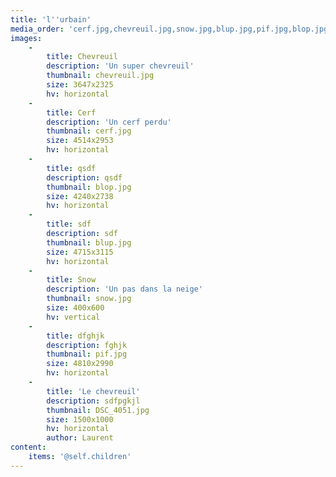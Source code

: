 ```yaml
---
title: 'l''urbain'
media_order: 'cerf.jpg,chevreuil.jpg,snow.jpg,blup.jpg,pif.jpg,blop.jpg,DSC_4051.jpg'
images:
    -
        title: Chevreuil
        description: 'Un super chevreuil'
        thumbnail: chevreuil.jpg
        size: 3647x2325
        hv: horizontal
    -
        title: Cerf
        description: 'Un cerf perdu'
        thumbnail: cerf.jpg
        size: 4514x2953
        hv: horizontal
    -
        title: qsdf
        description: qsdf
        thumbnail: blop.jpg
        size: 4240x2738
        hv: horizontal
    -
        title: sdf
        description: sdf
        thumbnail: blup.jpg
        size: 4715x3115
        hv: horizontal
    -
        title: Snow
        description: 'Un pas dans la neige'
        thumbnail: snow.jpg
        size: 400x600
        hv: vertical
    -
        title: dfghjk
        description: fghjk
        thumbnail: pif.jpg
        size: 4810x2990
        hv: horizontal
    -
        title: 'Le chevreuil'
        description: sdfpgkjl
        thumbnail: DSC_4051.jpg
        size: 1500x1000
        hv: horizontal
        author: Laurent
content:
    items: '@self.children'
---
```


